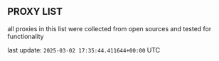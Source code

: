 ## PROXY LIST

all proxies in this list were collected from open sources and tested for functionality

last update: `2025-03-02 17:35:44.411644+00:00` UTC